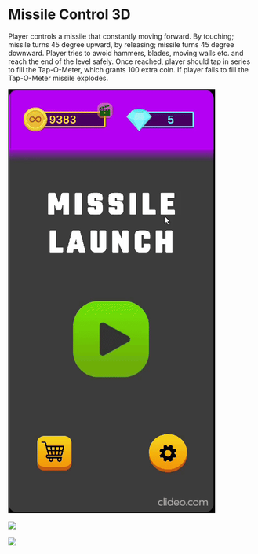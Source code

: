 # Missile Control 3D

Player controls a missile that constantly moving forward. By touching; missile turns 45 degree upward, by releasing; missile turns 45 degree downward.
Player tries to awoid hammers, blades, moving walls etc. and reach the end of the level safely.
Once reached, player should tap in series to fill the Tap-O-Meter, which grants 100 extra coin. If player fails to fill the Tap-O-Meter missile explodes.

![](https://github.com/HasanGrmz1010/Missile-Control-3D/blob/main/missile_1.gif)


![](https://github.com/HasanGrmz1010/Missile-Control-3D/blob/main/missile_2.gif)


![](https://github.com/HasanGrmz1010/Missile-Control-3D/blob/main/missile_3.gif)

